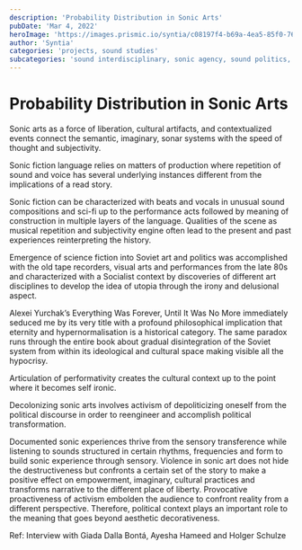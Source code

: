 ```yaml
---
description: 'Probability Distribution in Sonic Arts'
pubDate: 'Mar 4, 2022'
heroImage: 'https://images.prismic.io/syntia/c08197f4-b69a-4ea5-85f0-76dbf2b59d6d_la-musique-1939.jpg?auto=compress,format'
author: 'Syntia'
categories: 'projects, sound studies'
subcategories: 'sound interdisciplinary, sonic agency, sound politics, discrete data, probability distribution'
---
```


# **Probability Distribution in Sonic Arts**

Sonic arts as a force of liberation, cultural artifacts, and contextualized events connect the semantic, imaginary, sonar systems with the speed of thought and subjectivity.

Sonic fiction language relies on matters of production where repetition of sound and voice has several underlying instances different from the implications of a read story. 

Sonic fiction can be characterized with beats and vocals in unusual sound compositions and sci-fi up to the performance acts followed by meaning of construction in multiple layers of the language. Qualities of the scene as musical repetition and subjectivity engine often lead to the present and past experiences reinterpreting the history. 

Emergence of science fiction into Soviet art and politics was accomplished with the old tape recorders, visual arts and performances from the late 80s and characterized with a Socialist context by discoveries of different art disciplines to develop the idea of utopia through the irony and delusional aspect. 

Alexei Yurchak’s Everything Was Forever, Until It Was No More immediately seduced me by its very title with a profound philosophical implication that eternity and hypernormalisation is a historical category. The same paradox runs through the entire book about gradual disintegration of the Soviet system from within its ideological and cultural space making visible all the hypocrisy. 

Articulation of performativity creates the cultural context up to the point where it becomes self ironic.

Decolonizing sonic arts involves activism of depoliticizing oneself from the political discourse in order to reengineer and accomplish political transformation.

Documented sonic experiences thrive from the sensory transference while listening to sounds structured in certain rhythms, frequencies and form to build sonic experience through sensory. Violence in sonic art does not hide the destructiveness but confronts a certain set of the story to make a positive effect on empowerment, imaginary, cultural practices and transforms narrative to the different place of liberty. Provocative proactiveness of activism embolden the audience to confront reality from a different perspective. Therefore, political context plays an important role to the meaning that goes beyond aesthetic decorativeness.

Ref: Interview with Giada Dalla Bontá, Ayesha Hameed and Holger Schulze